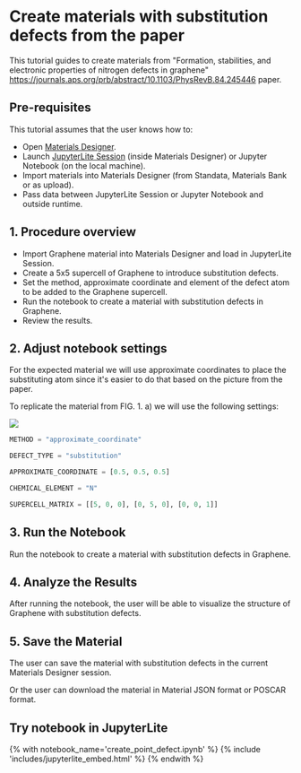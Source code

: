 # Create materials with substitution defects from the paper 

This tutorial guides to create materials from "Formation, stabilities, and electronic properties of nitrogen defects in graphene" https://journals.aps.org/prb/abstract/10.1103/PhysRevB.84.245446 paper.

## Pre-requisites

This tutorial assumes that the user knows how to:

- Open [Materials Designer](../../../materials-designer/overview.md).
- Launch [JupyterLite Session](../../../jupyterlite/overview.md) (inside Materials Designer) or Jupyter Notebook (on the local machine).
- Import materials into Materials Designer (from Standata, Materials Bank or as upload).
- Pass data between JupyterLite Session or Jupyter Notebook and outside runtime.

## 1. Procedure overview

- Import Graphene material into Materials Designer and load in JupyterLite Session.
- Create a 5x5 supercell of Graphene to introduce substitution defects. 
- Set the method, approximate coordinate and element of the defect atom to be added to the Graphene supercell.
- Run the notebook to create a material with substitution defects in Graphene.
- Review the results.

## 2. Adjust notebook settings

For the expected material we will use approximate coordinates to place the substituting atom since it's easier to do that based on the picture from the paper.

To replicate the material from FIG. 1. a) we will use the following settings:

<img src="/images/tutorials/made-tools/defects/point_defect_substitution/point_defect_substitution_0.png">

```python
METHOD = "approximate_coordinate" 

DEFECT_TYPE = "substitution"

APPROXIMATE_COORDINATE = [0.5, 0.5, 0.5]    

CHEMICAL_ELEMENT = "N"

SUPERCELL_MATRIX = [[5, 0, 0], [0, 5, 0], [0, 0, 1]]

```
## 3. Run the Notebook

Run the notebook to create a material with substitution defects in Graphene.

## 4. Analyze the Results

After running the notebook, the user will be able to visualize the structure of Graphene with substitution defects.

## 5. Save the Material

The user can save the material with substitution defects in the current Materials Designer session.

Or the user can download the material in Material JSON format or POSCAR format.

## Try notebook in JupyterLite

{% with notebook_name='create_point_defect.ipynb' %}
{% include 'includes/jupyterlite_embed.html' %}
{% endwith %}